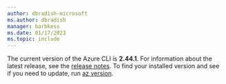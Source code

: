 ```yaml
---
author: dbradish-microsoft
ms.author: dbradish
manager: barbkess
ms.date: 01/17/2023
ms.topic: include
---
```


The current version of the Azure CLI is __2.44.1__. For information about the latest release, see the [release notes](../release-notes-azure-cli.md). To find your installed version and see if you need to update, run [az version](/cli/azure/reference-index#az_version).
